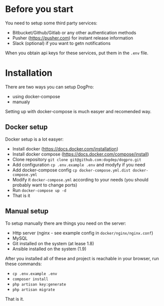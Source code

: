 # Before you start

You need to setup some third party services:
 - Bitbucket/Github/Gitlab or any other authentication methods
 - Pusher (https://pusher.com) for instant release information
 - Slack (optional) if you want to getn notifications
 
When you obtain api keys for these services, put them in the `.env` file.

# Installation

There are two ways you can setup DogPro:
 - using docker-compose
 - manualy
 
Setting up with docker-compose is much easyer and recomended way.
 
## Docker setup

Docker setup is a lot easyer:
  - Install docker (https://docs.docker.com/installation)
  - Install docker compose (https://docs.docker.com/compose/install)
  - Clone repository `git clone git@github.com:dogdep/dogpro.git`
  - Add configuration `cp .env.example .env` and modyfy if you need
  - Add docker-compose config `cp docker-compose.yml.dist docker-compose.yml`
  - Modify it `docker-compose.yml` according to your needs (you should probably want to change ports)
  - Run `docker-compose up -d`
  - That is it
  
## Manual setup

To setup manually there are things you need on the server:
  - Http server (nginx - see example config in `docker/nginx/nginx.conf`) 
  - MySQL
  - Git installed on the system (at lease 1.8)
  - Ansible installed on the system (1.9)
  
After you installed all of these and project is reachable in your browser, run these commands:
  - `cp .env.example .env`
  - `composer install`  
  - `php artisan key:generate`
  - `php artisan migrate`
  
That is it.
  
